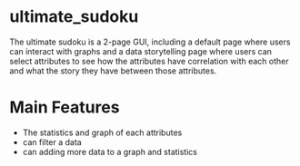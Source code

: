 # ultimate_sudoku
The ultimate sudoku is a 2-page GUI, including a default page where users can interact with graphs and a data storytelling page where users can select attributes to see how the attributes have correlation with each other and what the story they have between those attributes.

# Main Features
- The statistics and graph of each attributes
- can filter a data
- can adding more data to a graph and statistics


